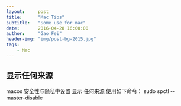 ```yaml
---
layout:     post
title:      "Mac Tips"
subtitle:   "Some use for mac"
date:       2016-04-28 16:00:00
author:     "Gao Fei"
header-img: "img/post-bg-2015.jpg"
tags:
    - Mac
---
```


## 显示任何来源
 
macos 安全性与隐私中设置 显示 任何来源 
使用如下命令：
sudo spctl --master-disable





